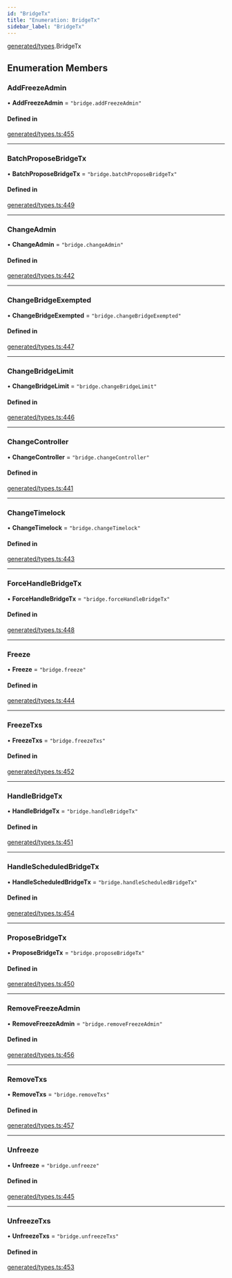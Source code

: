 ```yaml
---
id: "BridgeTx"
title: "Enumeration: BridgeTx"
sidebar_label: "BridgeTx"
---
```


[generated/types](../../../../modules/Generated/Types/Types.md).BridgeTx

## Enumeration Members

### AddFreezeAdmin

• **AddFreezeAdmin** = ``"bridge.addFreezeAdmin"``

#### Defined in

[generated/types.ts:455](https://github.com/PolymeshAssociation/polymesh-sdk/blob/0dbd0ebd0/src/generated/types.ts#L455)

___

### BatchProposeBridgeTx

• **BatchProposeBridgeTx** = ``"bridge.batchProposeBridgeTx"``

#### Defined in

[generated/types.ts:449](https://github.com/PolymeshAssociation/polymesh-sdk/blob/0dbd0ebd0/src/generated/types.ts#L449)

___

### ChangeAdmin

• **ChangeAdmin** = ``"bridge.changeAdmin"``

#### Defined in

[generated/types.ts:442](https://github.com/PolymeshAssociation/polymesh-sdk/blob/0dbd0ebd0/src/generated/types.ts#L442)

___

### ChangeBridgeExempted

• **ChangeBridgeExempted** = ``"bridge.changeBridgeExempted"``

#### Defined in

[generated/types.ts:447](https://github.com/PolymeshAssociation/polymesh-sdk/blob/0dbd0ebd0/src/generated/types.ts#L447)

___

### ChangeBridgeLimit

• **ChangeBridgeLimit** = ``"bridge.changeBridgeLimit"``

#### Defined in

[generated/types.ts:446](https://github.com/PolymeshAssociation/polymesh-sdk/blob/0dbd0ebd0/src/generated/types.ts#L446)

___

### ChangeController

• **ChangeController** = ``"bridge.changeController"``

#### Defined in

[generated/types.ts:441](https://github.com/PolymeshAssociation/polymesh-sdk/blob/0dbd0ebd0/src/generated/types.ts#L441)

___

### ChangeTimelock

• **ChangeTimelock** = ``"bridge.changeTimelock"``

#### Defined in

[generated/types.ts:443](https://github.com/PolymeshAssociation/polymesh-sdk/blob/0dbd0ebd0/src/generated/types.ts#L443)

___

### ForceHandleBridgeTx

• **ForceHandleBridgeTx** = ``"bridge.forceHandleBridgeTx"``

#### Defined in

[generated/types.ts:448](https://github.com/PolymeshAssociation/polymesh-sdk/blob/0dbd0ebd0/src/generated/types.ts#L448)

___

### Freeze

• **Freeze** = ``"bridge.freeze"``

#### Defined in

[generated/types.ts:444](https://github.com/PolymeshAssociation/polymesh-sdk/blob/0dbd0ebd0/src/generated/types.ts#L444)

___

### FreezeTxs

• **FreezeTxs** = ``"bridge.freezeTxs"``

#### Defined in

[generated/types.ts:452](https://github.com/PolymeshAssociation/polymesh-sdk/blob/0dbd0ebd0/src/generated/types.ts#L452)

___

### HandleBridgeTx

• **HandleBridgeTx** = ``"bridge.handleBridgeTx"``

#### Defined in

[generated/types.ts:451](https://github.com/PolymeshAssociation/polymesh-sdk/blob/0dbd0ebd0/src/generated/types.ts#L451)

___

### HandleScheduledBridgeTx

• **HandleScheduledBridgeTx** = ``"bridge.handleScheduledBridgeTx"``

#### Defined in

[generated/types.ts:454](https://github.com/PolymeshAssociation/polymesh-sdk/blob/0dbd0ebd0/src/generated/types.ts#L454)

___

### ProposeBridgeTx

• **ProposeBridgeTx** = ``"bridge.proposeBridgeTx"``

#### Defined in

[generated/types.ts:450](https://github.com/PolymeshAssociation/polymesh-sdk/blob/0dbd0ebd0/src/generated/types.ts#L450)

___

### RemoveFreezeAdmin

• **RemoveFreezeAdmin** = ``"bridge.removeFreezeAdmin"``

#### Defined in

[generated/types.ts:456](https://github.com/PolymeshAssociation/polymesh-sdk/blob/0dbd0ebd0/src/generated/types.ts#L456)

___

### RemoveTxs

• **RemoveTxs** = ``"bridge.removeTxs"``

#### Defined in

[generated/types.ts:457](https://github.com/PolymeshAssociation/polymesh-sdk/blob/0dbd0ebd0/src/generated/types.ts#L457)

___

### Unfreeze

• **Unfreeze** = ``"bridge.unfreeze"``

#### Defined in

[generated/types.ts:445](https://github.com/PolymeshAssociation/polymesh-sdk/blob/0dbd0ebd0/src/generated/types.ts#L445)

___

### UnfreezeTxs

• **UnfreezeTxs** = ``"bridge.unfreezeTxs"``

#### Defined in

[generated/types.ts:453](https://github.com/PolymeshAssociation/polymesh-sdk/blob/0dbd0ebd0/src/generated/types.ts#L453)

